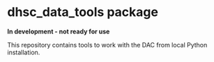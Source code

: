 # dhsc_data_tools package

**In development - not ready for use**

This repository contains tools to work with the DAC from local Python installation.

